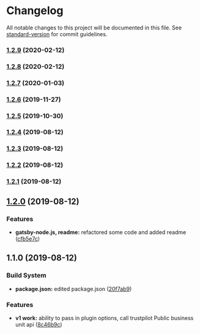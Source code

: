 # Changelog

All notable changes to this project will be documented in this file. See [standard-version](https://github.com/conventional-changelog/standard-version) for commit guidelines.

### [1.2.9](https://github.com/mandarm2593/gatsby-source-trustpilot-api/compare/v1.2.7...v1.2.9) (2020-02-12)



### [1.2.8](https://github.com/mandarm2593/gatsby-source-trustpilot-api/compare/v1.2.7...v1.2.8) (2020-02-12)



### [1.2.7](https://github.com/mandarm2593/gatsby-source-trustpilot-api/compare/v1.2.4...v1.2.7) (2020-01-03)



### [1.2.6](https://github.com/mandarm2593/gatsby-source-trustpilot-api/compare/v1.2.5...v1.2.6) (2019-11-27)



### [1.2.5](https://github.com/mandarm2593/gatsby-source-trustpilot-api/compare/v1.2.4...v1.2.5) (2019-10-30)



### [1.2.4](https://github.com/mandarm2593/gatsby-source-trustpilot-api/compare/v1.2.3...v1.2.4) (2019-08-12)



### [1.2.3](https://github.com/mandarm2593/gatsby-source-trustpilot-api/compare/v1.2.2...v1.2.3) (2019-08-12)



### [1.2.2](https://github.com/mandarm2593/gatsby-source-trustpilot-api/compare/v1.2.1...v1.2.2) (2019-08-12)



### [1.2.1](https://github.com/mandarm2593/gatsby-source-trustpilot-api/compare/v1.2.0...v1.2.1) (2019-08-12)



## [1.2.0](https://github.com/mandarm2593/gatsby-source-trustpilot-api/compare/v1.1.0...v1.2.0) (2019-08-12)


### Features

* **gatsby-node.js, readme:** refactored some code and added readme ([cfb5e7c](https://github.com/mandarm2593/gatsby-source-trustpilot-api/commit/cfb5e7c))



## 1.1.0 (2019-08-12)


### Build System

* **package.json:** edited package.json ([20f7ab9](https://github.com/mandarm2593/gatsby-source-trustpilot-api/commit/20f7ab9))


### Features

* **v1 work:** ability to pass in plugin options, call trustpilot Public business unit api ([8c46b9c](https://github.com/mandarm2593/gatsby-source-trustpilot-api/commit/8c46b9c))

